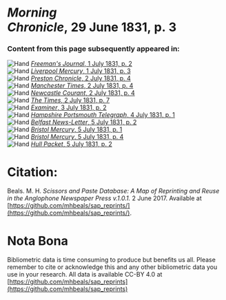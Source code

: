 # *Morning Chronicle*, 29 June 1831, p. 3  
  
### Content from this page subsequently appeared in:  
![Hand](http://scissorsandpaste.net/wp-content/uploads/2017/06/smallhandpointer.png) [*Freeman's Journal*, 1 July 1831, p. 2](https://mhbeals.github.io/sap_html/Freeman's-Journal/Freeman's-Journal-1-July-1831-p-2)  
![Hand](http://scissorsandpaste.net/wp-content/uploads/2017/06/smallhandpointer.png) [*Liverpool Mercury*, 1 July 1831, p. 3](https://mhbeals.github.io/sap_html/Liverpool-Mercury/Liverpool-Mercury-1-July-1831-p-3)  
![Hand](http://scissorsandpaste.net/wp-content/uploads/2017/06/smallhandpointer.png) [*Preston Chronicle*, 2 July 1831, p. 4](https://mhbeals.github.io/sap_html/Preston-Chronicle/Preston-Chronicle-2-July-1831-p-4)  
![Hand](http://scissorsandpaste.net/wp-content/uploads/2017/06/smallhandpointer.png) [*Manchester Times*, 2 July 1831, p. 4](https://mhbeals.github.io/sap_html/Manchester-Times/Manchester-Times-2-July-1831-p-4)  
![Hand](http://scissorsandpaste.net/wp-content/uploads/2017/06/smallhandpointer.png) [*Newcastle Courant*, 2 July 1831, p. 4](https://mhbeals.github.io/sap_html/Newcastle-Courant/Newcastle-Courant-2-July-1831-p-4)  
![Hand](http://scissorsandpaste.net/wp-content/uploads/2017/06/smallhandpointer.png) [*The Times*, 2 July 1831, p. 7](https://mhbeals.github.io/sap_html/The-Times/The-Times-2-July-1831-p-7)  
![Hand](http://scissorsandpaste.net/wp-content/uploads/2017/06/smallhandpointer.png) [*Examiner*, 3 July 1831, p. 2](https://mhbeals.github.io/sap_html/Examiner/Examiner-3-July-1831-p-2)  
![Hand](http://scissorsandpaste.net/wp-content/uploads/2017/06/smallhandpointer.png) [*Hampshire Portsmouth Telegraph*, 4 July 1831, p. 1](https://mhbeals.github.io/sap_html/Hampshire-Portsmouth-Telegraph/Hampshire-Portsmouth-Telegraph-4-July-1831-p-1)  
![Hand](http://scissorsandpaste.net/wp-content/uploads/2017/06/smallhandpointer.png) [*Belfast News-Letter*, 5 July 1831, p. 2](https://mhbeals.github.io/sap_html/Belfast-News-Letter/Belfast-News-Letter-5-July-1831-p-2)  
![Hand](http://scissorsandpaste.net/wp-content/uploads/2017/06/smallhandpointer.png) [*Bristol Mercury*, 5 July 1831, p. 1](https://mhbeals.github.io/sap_html/Bristol-Mercury/Bristol-Mercury-5-July-1831-p-1)  
![Hand](http://scissorsandpaste.net/wp-content/uploads/2017/06/smallhandpointer.png) [*Bristol Mercury*, 5 July 1831, p. 4](https://mhbeals.github.io/sap_html/Bristol-Mercury/Bristol-Mercury-5-July-1831-p-4)  
![Hand](http://scissorsandpaste.net/wp-content/uploads/2017/06/smallhandpointer.png) [*Hull Packet*, 5 July 1831, p. 2](https://mhbeals.github.io/sap_html/Hull-Packet/Hull-Packet-5-July-1831-p-2)  


# Citation: 

Beals. M. H. *Scissors and Paste Database: A Map of Reprinting and Reuse in the Anglophone Newspaper Press v.1.0.1.* 2 June 2017. Available at [https://github.com/mhbeals/sap_reprints/](https://github.com/mhbeals/sap_reprints/). 

# Nota Bona

Bibliometric data is time consuming to produce but benefits us all. Please remember to cite or acknowledge this and any other bibliometric data you use in your research. All data is available CC-BY 4.0 at [https://github.com/mhbeals/sap_reprints](https://github.com/mhbeals/sap_reprints)